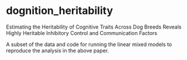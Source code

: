 # dognition_heritability
Estimating the Heritability of Cognitive Traits Across Dog Breeds Reveals Highly Heritable Inhibitory Control and Communication Factors

A subset of the data and code for running the linear mixed models to reproduce the analysis in the above paper.
